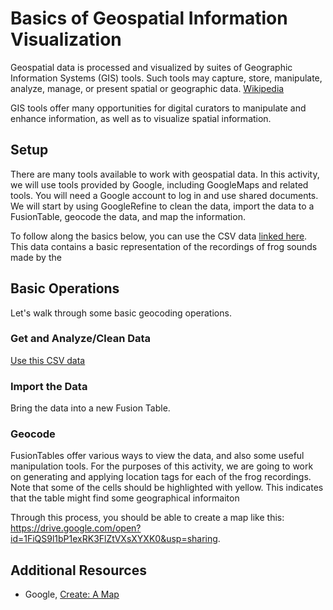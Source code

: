 # Basics of Geospatial Information Visualization 

Geospatial data is processed and visualized by suites of Geographic Information Systems (GIS) tools. Such 
tools may capture, store, manipulate, analyze, manage, or present spatial or geographic data. [Wikipedia](https://en.wikipedia.org/wiki/Geographic_information_system "cited April 26, 2018")

GIS tools offer many opportunities for digital curators to manipulate and enhance information, as well as to visualize spatial information. 

## Setup

There are many tools available to work with geospatial data. In this activity, we will use tools provided by Google, including GoogleMaps and related tools. You will need a Google account to log in and use shared documents. We will start by using GoogleRefine to clean the data, import the data to a FusionTable, geocode the data, and map the information. 

To follow along the basics below, you can use the CSV data [linked here](../assets/FW06166-frogs-track-info-no-location.csv). This data contains a basic representation of the recordings of frog sounds made by the 

## Basic Operations

Let's walk through some basic geocoding operations.  

### Get and Analyze/Clean Data

[Use this CSV data](../assets/FW06166-frogs-track-info-no-location.csv)

### Import the Data

Bring the data into a new Fusion Table. 

### Geocode

FusionTables offer various ways to view the data, and also some useful manipulation tools. For the purposes of this activity, we are going to work on generating and applying location tags for each of the frog recordings. Note that some of the cells should be highlighted with yellow. This indicates that the table might find some geographical informaiton 

Through this process, you should be able to create a map like this: https://drive.google.com/open?id=1FiQS9l1bP1exRK3FlZtVXsXYXK0&usp=sharing. 

## Additional Resources

* Google, [Create: A Map](https://support.google.com/fusiontables/answer/2527132?hl=en)

